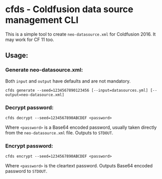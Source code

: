 # cfds - Coldfusion data source management CLI
This is a simple tool to create `neo-datasource.xml` for Coldfusion 2016. It may work for CF 11 too.

## Usage:
### Generate neo-datasource.xml:
Both `input` and `output` have defaults and are not mandatory.

`cfds generate --seed=1234567890123456 [--input=datasources.yml] [--output=neo-datasource.xml]`

### Decrypt password:
`cfds decrypt --seed=1234567890ABCDEF <password>`

Where `<password>` is a Base64 encoded password, usually taken directly from 
the `neo-datasource.xml` file. Outputs to `STDOUT`.

### Encrypt password:
`cfds encrypt --seed=1234567890ABCDEF <password>`

Where `<password>` is the cleartext password. Outputs Base64 encoded password 
to `STDOUT`.